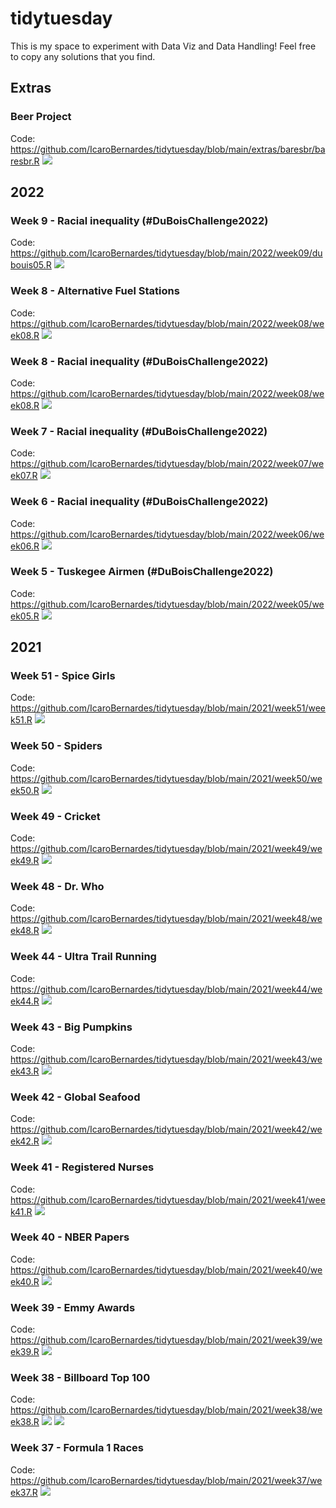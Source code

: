 # tidytuesday

This is my space to experiment with Data Viz and Data Handling! Feel free to copy any solutions that you find.

## Extras
### Beer Project
Code: https://github.com/IcaroBernardes/tidytuesday/blob/main/extras/baresbr/baresbr.R
![](https://github.com/IcaroBernardes/tidytuesday/blob/main/extras/baresbr/baresbr.png)

## 2022
### Week 9 - Racial inequality (#DuBoisChallenge2022)
Code: https://github.com/IcaroBernardes/tidytuesday/blob/main/2022/week09/dubouis05.R
![](https://github.com/IcaroBernardes/tidytuesday/blob/main/2022/week09/managers.png)

### Week 8 - Alternative Fuel Stations
Code: https://github.com/IcaroBernardes/tidytuesday/blob/main/2022/week08/week08.R
![](https://github.com/IcaroBernardes/tidytuesday/blob/main/2022/week08/fuels.png)

### Week 8 - Racial inequality (#DuBoisChallenge2022)
Code: https://github.com/IcaroBernardes/tidytuesday/blob/main/2022/week08/week08.R
![](https://github.com/IcaroBernardes/tidytuesday/blob/main/2022/week08/incomes.png)

### Week 7 - Racial inequality (#DuBoisChallenge2022)
Code: https://github.com/IcaroBernardes/tidytuesday/blob/main/2022/week07/week07.R
![](https://github.com/IcaroBernardes/tidytuesday/blob/main/2022/week07/access.png)

### Week 6 - Racial inequality (#DuBoisChallenge2022)
Code: https://github.com/IcaroBernardes/tidytuesday/blob/main/2022/week06/week06.R
![](https://github.com/IcaroBernardes/tidytuesday/blob/main/2022/week06/income.png)

### Week 5 - Tuskegee Airmen (#DuBoisChallenge2022)
Code: https://github.com/IcaroBernardes/tidytuesday/blob/main/2022/week05/week05.R
![](https://github.com/IcaroBernardes/tidytuesday/blob/main/2022/week05/strikes.png)

## 2021
### Week 51 - Spice Girls
Code: https://github.com/IcaroBernardes/tidytuesday/blob/main/2021/week51/week51.R
![](https://github.com/IcaroBernardes/tidytuesday/blob/main/2021/week51/spice.png)

### Week 50 - Spiders
Code: https://github.com/IcaroBernardes/tidytuesday/blob/main/2021/week50/week50.R
![](https://github.com/IcaroBernardes/tidytuesday/blob/main/2021/week50/webs.png)

### Week 49 - Cricket
Code: https://github.com/IcaroBernardes/tidytuesday/blob/main/2021/week49/week49.R
![](https://github.com/IcaroBernardes/tidytuesday/blob/main/2021/week49/cards.png)

### Week 48 - Dr. Who
Code: https://github.com/IcaroBernardes/tidytuesday/blob/main/2021/week48/week48.R
![](https://github.com/IcaroBernardes/tidytuesday/blob/main/2021/week48/tardis.png)

### Week 44 - Ultra Trail Running
Code: https://github.com/IcaroBernardes/tidytuesday/blob/main/2021/week44/week44.R
![](https://github.com/IcaroBernardes/tidytuesday/blob/main/2021/week44/pace.png)

### Week 43 - Big Pumpkins
Code: https://github.com/IcaroBernardes/tidytuesday/blob/main/2021/week43/week43.R
![](https://github.com/IcaroBernardes/tidytuesday/blob/main/2021/week43/pollinator.png)

### Week 42 - Global Seafood
Code: https://github.com/IcaroBernardes/tidytuesday/blob/main/2021/week42/week42.R
![](https://github.com/IcaroBernardes/tidytuesday/blob/main/2021/week42/waste.png)

### Week 41 - Registered Nurses
Code: https://github.com/IcaroBernardes/tidytuesday/blob/main/2021/week41/week41.R
![](https://github.com/IcaroBernardes/tidytuesday/blob/main/2021/week41/nurse.png)

### Week 40 - NBER Papers
Code: https://github.com/IcaroBernardes/tidytuesday/blob/main/2021/week40/week40.R
![](https://github.com/IcaroBernardes/tidytuesday/blob/main/2021/week40/buzzwords.png)

### Week 39 - Emmy Awards
Code: https://github.com/IcaroBernardes/tidytuesday/blob/main/2021/week39/week39.R
![](https://github.com/IcaroBernardes/tidytuesday/blob/main/2021/week39/showpendency.png)

### Week 38 - Billboard Top 100
Code: https://github.com/IcaroBernardes/tidytuesday/blob/main/2021/week38/week38.R
![](https://github.com/IcaroBernardes/tidytuesday/blob/main/2021/week38/loudness.png)
![](https://github.com/IcaroBernardes/tidytuesday/blob/main/2021/week38/christmas.png)

### Week 37 - Formula 1 Races
Code: https://github.com/IcaroBernardes/tidytuesday/blob/main/2021/week37/week37.R
![](https://github.com/IcaroBernardes/tidytuesday/blob/main/2021/week37/clocks.png)


